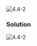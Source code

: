 ![4.4-2](https://github.com/cpp-rakesh/IntroductionToAlgorithmsCLRS/blob/master/Chapter_4_Divide_And_Conquer/4.4_The_recursion_tree_model_for_solving_recurrencses/Exercises/4.4-2/repo/4.4-2_problem.png)

### Solution
![4.4-2](https://github.com/cpp-rakesh/IntroductionToAlgorithmsCLRS/blob/master/Chapter_4_Divide_And_Conquer/4.4_The_recursion_tree_model_for_solving_recurrencses/Exercises/4.4-2/repo/4.4-2_solution.png)